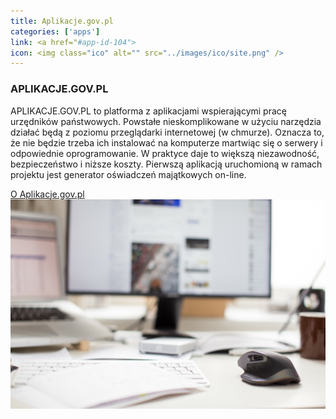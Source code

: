 ```yaml
---
title: Aplikacje.gov.pl
categories: ['apps']
link: <a href="#app-id-104">
icon: <img class="ico" alt="" src="../images/ico/site.png" />
---
```

<article id="app-id-104" class="application-cart row grey">
    <div class="col l6 app_info">
        <h3>APLIKACJE.GOV.PL</h3>
        <div class="info">
            <p>
                APLIKACJE.GOV.PL to platforma z aplikacjami wspierającymi pracę urzędników państwowych. Powstałe nieskomplikowane w użyciu narzędzia działać będą z poziomu przeglądarki internetowej (w chmurze). Oznacza to, że nie będzie trzeba ich instalować na komputerze
                martwiąc się o serwery i odpowiednie oprogramowanie. W praktyce daje to większą niezawodność, bezpieczeństwo i niższe koszty. Pierwszą aplikacją uruchomioną w ramach projektu jest generator oświadczeń majątkowych
                on-line.
              </p>
        </div>
        <div class="app_link_slider">
            <div class="slider-btn about-app" > <a href="about-aplikacje.html">O Aplikacje.gov.pl</a> </div>
        </div>
    </div>
    <div class="col l6">
        <img draggable="false" alt="APLIKACJE.GOV.PL" class="ico" src="../images/aplikacje/aplikacje_gov.jpeg" />
    </div>
</article>
